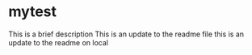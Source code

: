 # mytest
This is a brief description
This is an update to the readme file
this is an update to the readme on local
